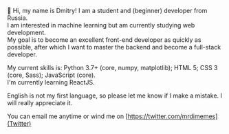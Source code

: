👋 Hi, my name is Dmitry! I am a student and (beginner) developer from Russia.  
I am interested in machine learning but am currently studying web development.  
My goal is to become an excellent front-end developer as quickly as possible, after which I want to master the backend and become a full-stack developer.  

My current skills is: Python 3.7+ (core, numpy, matplotlib); HTML 5; CSS 3 (core, Sass); JavaScript (core).  
I'm currently learning ReactJS.

English is not my first language, so please let me know if I make a mistake. I will really appreciate it.

You can email me anytime or wind me on [https://twitter.com/mrdimemes](Twitter)
